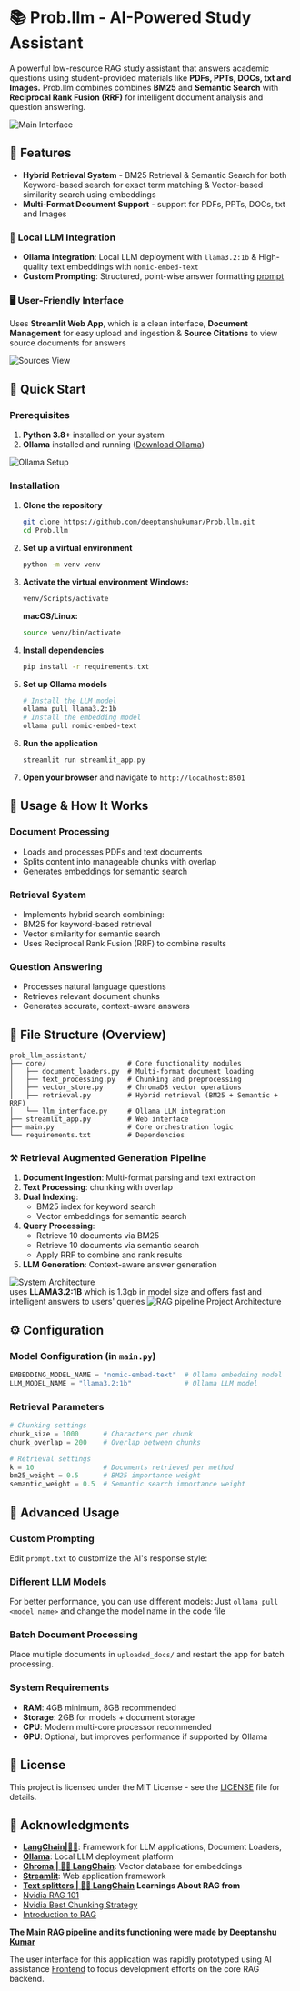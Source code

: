 # 📚 Prob.llm - AI-Powered Study Assistant

A powerful low-resource RAG study assistant that answers academic questions using student-provided materials like **PDFs, PPTs, DOCs, txt and Images.**
Prob.llm combines combines **BM25** and **Semantic Search** with **Reciprocal Rank Fusion (RRF)** for intelligent document analysis and question answering.

![Main Interface](Assets/mainview.png)

## 🌟 Features
- **Hybrid Retrieval System** - BM25 Retrieval & Semantic Search for both Keyword-based search for exact term matching & Vector-based similarity search using embeddings
- **Multi-Format Document Support** - support for PDFs, PPTs, DOCs, txt and Images

### 🤖 **Local LLM Integration**
- **Ollama Integration**: Local LLM deployment with `llama3.2:1b` & High-quality text embeddings with `nomic-embed-text`
- **Custom Prompting**: Structured, point-wise answer formatting [prompt](prompt.txt)

### 🖥️ **User-Friendly Interface**
Uses **Streamlit Web App**, which is a clean interface, **Document Management** for easy upload and ingestion & **Source Citations** to view source documents for answers

![Sources View](Assets/sources.png)

## 🚀 Quick Start

### Prerequisites

1. **Python 3.8+** installed on your system
2. **Ollama** installed and running ([Download Ollama](https://ollama.ai/))

![Ollama Setup](Assets/ollama.png)

### Installation

1. **Clone the repository**
   ```bash
   git clone https://github.com/deeptanshukumar/Prob.llm.git
   cd Prob.llm
   ```
2. **Set up a virtual environment**
   ```bash
   python -m venv venv
   ```
3. **Activate the virtual environment Windows:**
   ```bash
   venv/Scripts/activate
   ```
   **macOS/Linux:**
   ```bash
   source venv/bin/activate
   ```
2. **Install dependencies**
   ```bash
   pip install -r requirements.txt
   ```

3. **Set up Ollama models**
   ```bash
   # Install the LLM model
   ollama pull llama3.2:1b   
   # Install the embedding model
   ollama pull nomic-embed-text
   ```

4. **Run the application**
   ```bash
   streamlit run streamlit_app.py
   ```

5. **Open your browser** and navigate to `http://localhost:8501`

## 📖 Usage & How It Works

### Document Processing
- Loads and processes PDFs and text documents
- Splits content into manageable chunks with overlap
- Generates embeddings for semantic search
### Retrieval System
- Implements hybrid search combining:
- BM25 for keyword-based retrieval
- Vector similarity for semantic search
- Uses Reciprocal Rank Fusion (RRF) to combine results
### Question Answering
- Processes natural language questions
- Retrieves relevant document chunks
- Generates accurate, context-aware answers

## 📂 File Structure (Overview)

```
prob_llm_assistant/
├── core/                    # Core functionality modules
│   ├── document_loaders.py  # Multi-format document loading
│   ├── text_processing.py   # Chunking and preprocessing
│   ├── vector_store.py      # ChromaDB vector operations
│   ├── retrieval.py         # Hybrid retrieval (BM25 + Semantic + RRF)
│   └── llm_interface.py     # Ollama LLM integration
├── streamlit_app.py         # Web interface
├── main.py                  # Core orchestration logic
└── requirements.txt         # Dependencies
```

### **⚒️ Retrieval Augmented Generation Pipeline**
1. **Document Ingestion**: Multi-format parsing and text extraction
2. **Text Processing**: chunking with overlap
3. **Dual Indexing**: 
   - BM25 index for keyword search
   - Vector embeddings for semantic search
4. **Query Processing**: 
   - Retrieve 10 documents via BM25
   - Retrieve 10 documents via semantic search
   - Apply RRF to combine and rank results
5. **LLM Generation**: Context-aware answer generation

![System Architecture](Assets/llama.jpg)  
uses **LLAMA3.2:1B** which is 1.3gb in model size and offers fast and intelligent answers to users' queries
![RAG pipeline](Assets/RAGpipeline.png) Project Architecture

## ⚙️ Configuration

### **Model Configuration** (in `main.py`)
```python
EMBEDDING_MODEL_NAME = "nomic-embed-text"  # Ollama embedding model
LLM_MODEL_NAME = "llama3.2:1b"             # Ollama LLM model
```

### **Retrieval Parameters**
```python
# Chunking settings
chunk_size = 1000      # Characters per chunk
chunk_overlap = 200    # Overlap between chunks

# Retrieval settings
k = 10                 # Documents retrieved per method
bm25_weight = 0.5      # BM25 importance weight
semantic_weight = 0.5  # Semantic search importance weight
```

## 🔧 Advanced Usage
### **Custom Prompting**
Edit `prompt.txt` to customize the AI's response style:
### **Different LLM Models**
For better performance, you can use different models:
Just `ollama pull <model name>` and change the model name in the code file
### **Batch Document Processing**
Place multiple documents in `uploaded_docs/` and restart the app for batch processing.

### **System Requirements**
- **RAM**: 4GB minimum, 8GB recommended
- **Storage**: 2GB for models + document storage
- **CPU**: Modern multi-core processor recommended
- **GPU**: Optional, but improves performance if supported by Ollama

## 📄 License
This project is licensed under the MIT License - see the [LICENSE](LICENSE) file for details.

## 🙏 Acknowledgments

- **[LangChain|🦜️🔗](https://www.langchain.com/)**: Framework for LLM applications, Document Loaders, 
- **[Ollama](https://ollama.com/)**: Local LLM deployment platform
- **[Chroma | 🦜️🔗 LangChain](https://python.langchain.com/docs/integrations/vectorstores/chroma/)**: Vector database for embeddings
- **[Streamlit](https://streamlit.io/)**: Web application framework
- **[Text splitters | 🦜️🔗 LangChain](https://python.langchain.com/docs/concepts/text_splitters/)**
**Learnings About RAG from**
- [Nvidia RAG 101](https://developer.nvidia.com/blog/rag-101-demystifying-retrieval-augmented-generation-pipelines/)
- [Nvidia Best Chunking Strategy](https://developer.nvidia.com/blog/finding-the-best-chunking-strategy-for-accurate-ai-responses/)
- [Introduction to RAG](https://weaviate.io/blog/introduction-to-rag)
  

**The Main RAG pipeline and its functioning were made by [Deeptanshu Kumar](https://github.com/deeptanshukumar)**

The user interface for this application was rapidly prototyped using AI assistance [Frontend](streamlit_app.py) to focus development efforts on the core RAG backend.
